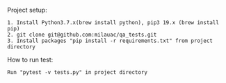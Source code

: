 Project setup:
~~~
1. Install Python3.7.x(brew install python), pip3 19.x (brew install pip)
2. git clone git@github.com:milauac/qa_tests.git
3. Install packages "pip install -r requirements.txt" from project directory
~~~

How to run test:
~~~
Run "pytest -v tests.py" in project directory

